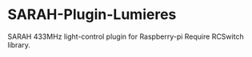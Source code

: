 SARAH-Plugin-Lumieres
=====================

SARAH 433MHz light-control plugin for Raspberry-pi
Require RCSwitch library.